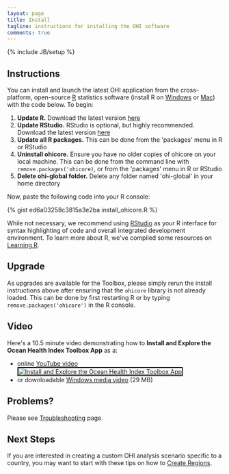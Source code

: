 ```yaml
---
layout: page
title: Install
tagline: instructions for installing the OHI software
comments: true
---
```

{% include JB/setup %}

## Instructions

You can install and launch the latest OHI application from the cross-platform, open-source [R](http://www.r-project.org) statistics software (install R on [Windows](http://cran.rstudio.com/bin/windows/base/) or [Mac](http://cran.rstudio.com/bin/macosx/)) with the code below. To begin:

1. **Update R.** Download the latest version [here](http://cran.r-project.org/)
1. **Update RStudio.** RStudio is optional, but highly recommended. Download the latest version [here](http://www.rstudio.com/products/rstudio/download/)
1. **Update all R packages.** This can be done from the 'packages' menu in R or RStudio
1. **Uninstall ohicore.** Ensure you have no older copies of ohicore on your local machine. This can be done from the command line with `remove.packages('ohicore)`, or from the 'packages' menu in R or RStudio
1. **Delete ohi-global folder.** Delete any folder named 'ohi-global' in your home directory


Now, paste the following code into your R console:


{% gist ed6a03258c3815a3e2ba install_ohicore.R %}

While not necessary, we recommend using [RStudio](http://www.rstudio.com/ide/) as your R interface for syntax highlighting of code and overall integrated development environment. To learn more about R, we've compiled some resources on [Learning R](/pages/learning_r.html).

## Upgrade

As upgrades are available for the Toolbox, please simply rerun the install instructions above after ensuring that the `ohicore` library is not already loaded. This can be done by first restarting R or by typing `remove.packages('ohicore')` in the R console.

## Video
Here's a 10.5 minute video demonstrating how to **Install and Explore the Ocean Health Index Toolbox App** as a:
<ul><li>online <a href="http://www.youtube.com/watch?feature=player_embedded&amp;v=v8Dtke2y2uE" target="_blank">YouTube video<br><img src="http://img.youtube.com/vi/v8Dtke2y2uE/mqdefault.jpg" alt="Install and Explore the Ocean Health Index Toolbox App" border="2"/></a></li><li>or downloadable <a href="http://ohi.nceas.ucsb.edu/video/ohi_app_install_explore.wmv">Windows media video</a> (29 MB)</li></ul>

## Problems?
Please see [Troubleshooting](/pages/troubleshoot.html) page.

## Next Steps
If you are interested in creating a custom OHI analysis scenario specific to a country, you may want to start with these tips on how to [Create Regions](/pages/create_regions.html).
